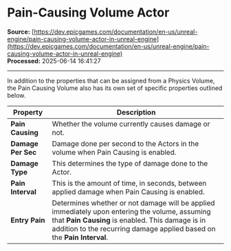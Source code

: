 # Pain-Causing Volume Actor

**Source:** [https://dev.epicgames.com/documentation/en-us/unreal-engine/pain-causing-volume-actor-in-unreal-engine](https://dev.epicgames.com/documentation/en-us/unreal-engine/pain-causing-volume-actor-in-unreal-engine)  
**Processed:** 2025-06-14 16:41:27

---

In addition to the properties that can be assigned from a Physics Volume, the Pain Causing Volume also has its own set of specific properties outlined below.

| Property | Description |
| --- | --- |
| **Pain Causing** | Whether the volume currently causes damage or not. |
| **Damage Per Sec** | Damage done per second to the Actors in the volume when Pain Causing is enabled. |
| **Damage Type** | This determines the type of damage done to the Actor. |
| **Pain Interval** | This is the amount of time, in seconds, between applied damage when Pain Causing is enabled. |
| **Entry Pain** | Determines whether or not damage will be applied immediately upon entering the volume, assuming that **Pain Causing** is enabled. This damage is in addition to the recurring damage applied based on the **Pain Interval**. |